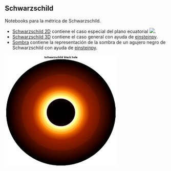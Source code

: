 ## Schwarzschild

Notebooks para la métrica de Schwarzschild.

- [Schwarzschild 2D](https://github.com/davidguzmanr/Servicio-Fisica/blob/master/Notebooks/Schwarzschild/Schwarzschild%202D.ipynb) contiene el caso especial del plano ecuatorial <img src="https://render.githubusercontent.com/render/math?math=\theta = \pi/2">.
- [Schwarzschild 3D](https://github.com/davidguzmanr/Servicio-Fisica/blob/master/Notebooks/Schwarzschild/Schwarzschild%203D.ipynb) contiene el caso general con ayuda de [einsteinpy](https://github.com/einsteinpy/einsteinpy).
- [Sombra](https://github.com/davidguzmanr/Servicio-Fisica/blob/master/Notebooks/Schwarzschild/Sombra.ipynb) contiene la representación de la sombra de un agujero negro de Schwarzschild con ayuda de [einsteinpy](https://github.com/einsteinpy/einsteinpy).

<img src="Animations/shadow.png" width="350" height="350"></img>
